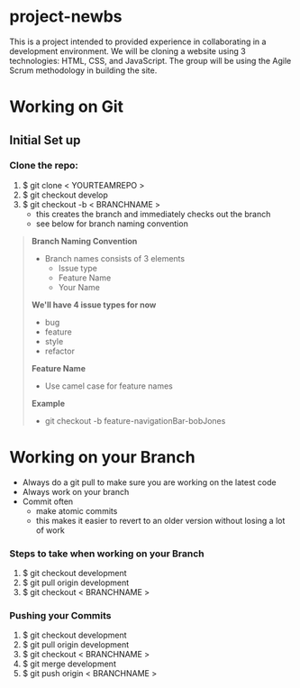 # project-newbs
This is a project intended to provided experience in collaborating in a development environment. We will be cloning a website using 3 technologies: HTML, CSS, and JavaScript. The group will be using the Agile Scrum methodology in building the site. 

# Working on Git

## Initial Set up

### Clone the repo:
 1. $ git clone < YOURTEAMREPO >
 2. $ git checkout develop
 3. $ git checkout -b < BRANCHNAME >
     - this creates the branch and immediately checks out the branch
     - see below for branch naming convention

> **Branch Naming Convention**
> - Branch names consists of 3 elements
>   - Issue type
>   - Feature Name
>   - Your Name
>
> **We'll have 4 issue types for now**
> - bug
> - feature
> - style
> - refactor
>
> **Feature Name**
> - Use camel case for feature names
>
> **Example**
> - git checkout -b feature-navigationBar-bobJones

# Working on your Branch

- Always do a git pull to make sure you are working on the latest code
- Always work on your branch
- Commit often 
	- make atomic commits 
	- this makes it easier to revert to an older version without losing a lot of work

### Steps to take when working on your Branch
1. $ git checkout development  
2. $ git pull origin development  
3. $ git checkout < BRANCHNAME >

### Pushing your Commits
1. $ git checkout development  
2. $ git pull origin development  
3. $ git checkout < BRANCHNAME >
4. $ git merge development  
5. $ git push origin < BRANCHNAME >